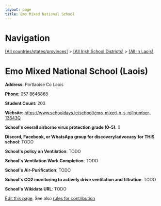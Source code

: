 ```yaml
---
layout: page
title: Emo Mixed National School
---
```

# Navigation

[[All countries/states/provinces]](../../..) > [[All Irish School Districts]](../..) > [[All In Laois]](..)

# Emo Mixed National School (Laois)

**Address**: Portlaoise Co Laois

**Phone**: 057 8646868

**Student Count**: 203

**Website**: <https://www.schooldays.ie/school/emo-mixed-n-s-rollnumber-13643Q>

**School's overall airborne virus protection grade (0-5)**: 0

**Discord, Facebook, or WhatsApp group for discovery/advocacy for THIS school**: TODO

**School's policy on Ventilation**: TODO

**School's Ventilation Work Completion**: TODO

**School's Air-Purification**: TODO

**School's CO2 monitoring to actively drive ventilation and filtration**: TODO

**School's Wikidata URL**: TODO


[Edit this page](https://github.com/ventilate-schools/Ireland/edit/main/./Laois/Emo_Mixed_National_School.md). See also [rules for contribution](../../../contribution-rules/)